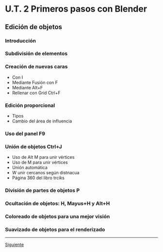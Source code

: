 ﻿# U.T. 2 Primeros pasos con Blender
## Edición de objetos
### Introducción
### Subdivisión de elementos
### Creación de nuevas caras
- Con I
- Mediante Fusión con F
- Mediante Alt+F
- Rellenar con Grid Ctrl+F
### Edición proporcional
- Tipos
- Cambio del área de influencia
### Uso del panel F9
### Unión de objetos Ctrl+J
- Uso de Alt M para unir vértices
- Uso de M para unir vértices
- Unión automática
- W unir cercanos según distnacua
- Página 360 del libro trciks
### División de partes de objetos P
### Ocultación de objetos: H, Mayus+H y Alt+H
### Coloreado de objetos para una mejor visión
### Suavizado de objetos para el renderizado


---
[Siguiente](ut_2_03.md)
